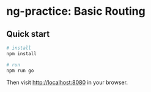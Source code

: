 # ng-practice: Basic Routing

## Quick start

```bash
# install 
npm install

# run
npm run go
```

Then visit [http://localhost:8080](http://localhost:8080) in your browser. 

